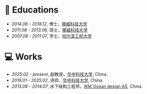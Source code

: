 # 📖 Educations
- *2014.08 - 2018.12*, 博士，[挪威科技大学](https://www.ntnu.edu)
- *2011.08 - 2013.06*, 硕士，[挪威科技大学](https://www.ntnu.edu)
- *2007.08 - 2011.07*, 学士，[哈尔滨工程大学](http://www.hrbeu.edu.cn)

# 💻 Works
- *2025.02 - present*, 副教授，[华中科技大学](https://hust.edu.cn/), China.
- *2019.01 - 2025.02*, 讲师，[华中科技大学](https://hust.edu.cn/), China.
- *2013.08 - 2014.07*, 水下结构工程师，[IKM Ocean design AS](https://www.ikm.com/ikm-ocean-design/), China.
